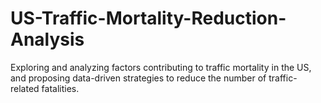 # US-Traffic-Mortality-Reduction-Analysis
Exploring and analyzing factors contributing to traffic mortality in the US, and proposing data-driven strategies to reduce the number of traffic-related fatalities.

